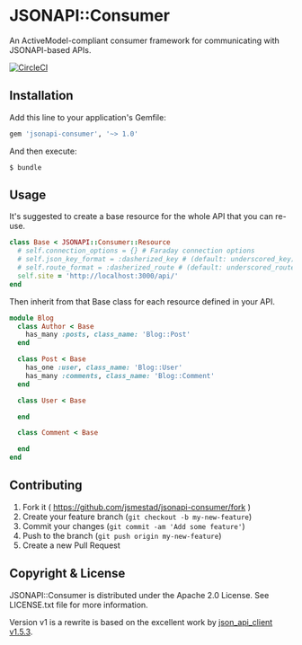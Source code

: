 # JSONAPI::Consumer

An ActiveModel-compliant consumer framework for communicating with JSONAPI-based APIs.

[![CircleCI](https://circleci.com/gh/jsmestad/jsonapi-consumer.svg?style=svg)](https://circleci.com/gh/jsmestad/jsonapi-consumer)

## Installation

Add this line to your application's Gemfile:

```ruby
gem 'jsonapi-consumer', '~> 1.0'
```

And then execute:

    $ bundle

## Usage

It's suggested to create a base resource for the whole API that you can re-use.

```ruby
class Base < JSONAPI::Consumer::Resource
  # self.connection_options = {} # Faraday connection options
  # self.json_key_format = :dasherized_key # (default: underscored_key)
  # self.route_format = :dasherized_route # (default: underscored_route)
  self.site = 'http://localhost:3000/api/'
end
```

Then inherit from that Base class for each resource defined in your API.

```ruby
module Blog
  class Author < Base
    has_many :posts, class_name: 'Blog::Post'
  end

  class Post < Base
    has_one :user, class_name: 'Blog::User'
    has_many :comments, class_name: 'Blog::Comment'
  end

  class User < Base

  end

  class Comment < Base

  end
end
```


## Contributing

1. Fork it ( https://github.com/jsmestad/jsonapi-consumer/fork )
2. Create your feature branch (`git checkout -b my-new-feature`)
3. Commit your changes (`git commit -am 'Add some feature'`)
4. Push to the branch (`git push origin my-new-feature`)
5. Create a new Pull Request

## Copyright & License

JSONAPI::Consumer is distributed under the Apache 2.0 License. See LICENSE.txt file for more information.

Version v1 is a rewrite is based on the excellent work by [json_api_client](https://github.com/chingor13/json_api_client) [v1.5.3](https://github.com/chingor13/json_api_client/tree/v1.5.3).
